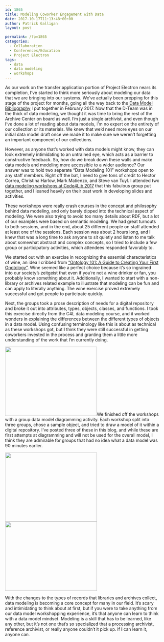 ```yaml
---
id: 1865
title: Modeling Coworker Engagement with Data
date: 2017-10-17T11:13:48+00:00
author: Patrick Galligan
layout: post

permalink: /?p=1865
categories:
  - Collaboration
  - Conferences/Education
  - Project Electron
tags:
  - data
  - data modeling
  - workshops
---
```

As our work on the transfer application portion of Project Electron nears its completion, I’ve started to think more seriously about modeling our data that we are bringing into our systems. We’ve actually been prepping for this stage of the project for months, going all the way back to the [Data Model Bibliography](https://github.com/RockefellerArchiveCenter/project_electron/blob/master/docs/data_model_bibliography.md) I put together in February 2017. Now that the D-Team was in the thick of data modeling, we thought it was time to bring the rest of the Archive Center on board as well. I’m just a single archivist, and even though I’ve done a lot of reading about data models, I’m no expert on the entirety of our collection or its materials. We knew that we’d need more eyes on our initial data model draft once we made it to make sure we weren’t forgetting an important component of our collections.<!--more-->

However, as anyone that’s worked with data models might know, they can look extremely intimidating to an untrained eye, which acts as a barrier to constructive feedback. So, how do we break down these walls and make data models and modeling more accessible to a wider audience? Our answer was to hold two separate “Data Modeling 101” workshops open to any staff members. Right off the bat, I need to give tons of credit to Hector Correa, Christina Harlow, Mark Matienzo, and Steve van Tuyl. I attended two [data modeling workshops at Code4Lib 2017](https://drive.google.com/open?id=1qYSW6ahkSQaI-iYC6gIrHUwuuZYVXAI03LO0leTDHXs) that this fabulous group put together, and I leaned heavily on their past work in developing slides and activities.

These workshops were really crash courses in the concept and philosophy behind data modeling, and only barely dipped into the technical aspect of modeling. We were also trying to avoid too many details about RDF, but a lot of our examples were based on semantic modeling. We had great turnouts to both sessions, and in the end, about 25 different people on staff attended at least one of the sessions. Each session was about 2 hours long, and I knew that was a long time to ask anyone to sit quietly and listen to me talk about somewhat abstract and complex concepts, so I tried to include a few group or participatory activities, which attendees responded favorably to.

We started out with an exercise in recognizing the essential characteristics of wine, an idea I cribbed from [“Ontology 101: A Guide to Creating Your First Onotology”](https://protege.stanford.edu/publications/ontology_development/ontology101-noy-mcguinness.html). Wine seemed like a perfect choice because it’s so ingrained into our society’s zeitgeist that even if you’re not a wine drinker or fan, you probably know something about it. Additionally, I wanted to start with a non-library or archives related example to illustrate that modeling can be fun and can apply to literally anything. The wine exercise proved extremely successful and got people to participate quickly.

Next, the groups took a prose description of needs for a digital repository and broke it out into attributes, types, objects, classes, and functions. I took this exercise directly from the C4L data modeling course, and it worked wonders in explaining the differences between the different types of objects in a data model. Using confusing terminology like this is about as technical as these workshops got, but I think they were still successful in getting coworkers invested in the process and granting them a little more understanding of the work that I’m currently doing.

[<img class="size-medium wp-image-1866 alignleft" src="http://blog.rockarch.org/wp-content/uploads/2017/10/model_3-300x225.jpg" alt="" width="300" height="225" srcset="http://blog.rockarch.org/wp-content/uploads/2017/10/model_3-300x225.jpg 300w, http://blog.rockarch.org/wp-content/uploads/2017/10/model_3-768x576.jpg 768w, http://blog.rockarch.org/wp-content/uploads/2017/10/model_3-1024x768.jpg 1024w, http://blog.rockarch.org/wp-content/uploads/2017/10/model_3-400x300.jpg 400w" sizes="(max-width: 300px) 100vw, 300px" />](http://blog.rockarch.org/wp-content/uploads/2017/10/model_3.jpg)We finished off the workshops with a group data model diagramming activity. Each workshop split into three groups, chose a sample object, and tried to draw a model of it within a digital repository. I’ve posted three of these in this blog, and while these are first attempts at diagramming and will not be used for the overall model, I think they are admirable for groups that had no idea what a data model was 90 minutes earlier.

[<img class="size-medium wp-image-1868 alignright" src="http://blog.rockarch.org/wp-content/uploads/2017/10/model_1-300x225.jpg" alt="" width="300" height="225" srcset="http://blog.rockarch.org/wp-content/uploads/2017/10/model_1-300x225.jpg 300w, http://blog.rockarch.org/wp-content/uploads/2017/10/model_1-768x576.jpg 768w, http://blog.rockarch.org/wp-content/uploads/2017/10/model_1-1024x768.jpg 1024w, http://blog.rockarch.org/wp-content/uploads/2017/10/model_1-400x300.jpg 400w" sizes="(max-width: 300px) 100vw, 300px" />](http://blog.rockarch.org/wp-content/uploads/2017/10/model_1.jpg)[<img class="wp-image-1870 size-medium alignright" src="http://blog.rockarch.org/wp-content/uploads/2017/10/model_2-e1508253019640-300x225.jpg" alt="" width="300" height="225" srcset="http://blog.rockarch.org/wp-content/uploads/2017/10/model_2-e1508253019640-300x225.jpg 300w, http://blog.rockarch.org/wp-content/uploads/2017/10/model_2-e1508253019640-768x576.jpg 768w, http://blog.rockarch.org/wp-content/uploads/2017/10/model_2-e1508253019640-1024x768.jpg 1024w, http://blog.rockarch.org/wp-content/uploads/2017/10/model_2-e1508253019640-400x300.jpg 400w" sizes="(max-width: 300px) 100vw, 300px" />](http://blog.rockarch.org/wp-content/uploads/2017/10/model_2-e1508253019640.jpg)

With the changes to the types of records that libraries and archives collect, data modeling is becoming a core concept for many in our field. It’s scary and intimidating to think about at first, but if you were to take anything from our data model workshopping experience, it’s that anyone can learn to think with a data model mindset. Modeling is a skill that has to be learned, like any other, but it’s not one that’s so specialized that a processing archivist, reference archivist, or really anyone couldn’t it pick up. If I can learn it, anyone can.